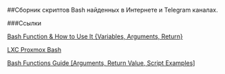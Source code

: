 ##Сборник скриптов Bash найденных в Интернете и Telegram каналах.

###Ссылки

[Bash Function & How to Use It {Variables, Arguments, Return}](https://phoenixnap.com/kb/bash-function)

[LXC Proxmox Bash](https://github.com/whiskerz007/proxmox_portainer_lxc/)

[Bash Functions Guide [Arguments, Return Value, Script Examples]](https://codefather.tech/blog/bash-functions/)
